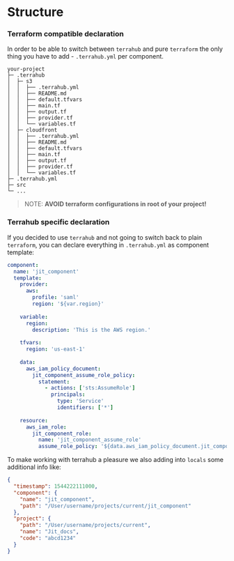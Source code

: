 # Structure

### Terraform compatible declaration

In order to be able to switch between `terrahub` and pure `terraform` the only thing you have to add - `.terrahub.yml`
per component.

```text
your-project
├─ .terrahub
│  ├─ s3
│  │  ├── .terrahub.yml
│  │  ├── README.md
│  │  ├── default.tfvars
│  │  ├── main.tf
│  │  ├── output.tf
│  │  ├── provider.tf
│  │  └── variables.tf
│  ├─ cloudfront
│  │  ├── .terrahub.yml
│  │  ├── README.md
│  │  ├── default.tfvars
│  │  ├── main.tf
│  │  ├── output.tf
│  │  ├── provider.tf
│  │  └── variables.tf
├─ .terrahub.yml
├─ src
└─ ...
```

> NOTE: **AVOID terraform configurations in root of your project!**

### Terrahub specific declaration

If you decided to use `terrahub` and not going to switch back to plain `terraform`, you can declare everything in 
`.terrahub.yml` as component template:

```yaml
component:
  name: 'jit_component'
  template:
    provider:
      aws:
        profile: 'saml'
        region: '${var.region}'
    
    variable:
      region:
        description: 'This is the AWS region.'
    
    tfvars:
      region: 'us-east-1'
    
    data:
      aws_iam_policy_document:
        jit_component_assume_role_policy:
          statement:
            - actions: ['sts:AssumeRole']
              principals:
                type: 'Service'
                identifiers: ['*']
    
    resource:
      aws_iam_role:
        jit_component_role:
          name: 'jit_component_assume_role'
          assume_role_policy: '${data.aws_iam_policy_document.jit_component_assume_role_policy.json}'
```

To make working with terrahub a pleasure we also adding into `locals` some additional info like:

```json
{
  "timestamp": 1544222111000,
  "component": {
    "name": "jit_component",
    "path": "/User/username/projects/current/jit_component"
  },
  "project": {
    "path": "/User/username/projects/current",
    "name": "Jit_docs",
    "code": "abcd1234"
  }
}
```
